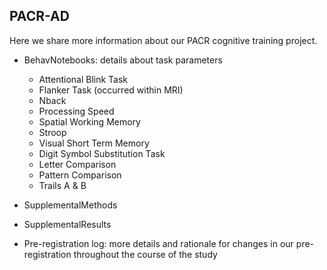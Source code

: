 ## PACR-AD
Here we share more information about our PACR cognitive training project. 

- BehavNotebooks: details about task parameters
  - Attentional Blink Task
  - Flanker Task (occurred within MRI)
  - Nback
  - Processing Speed
  - Spatial Working Memory
  - Stroop
  - Visual Short Term Memory
  - Digit Symbol Substitution Task
  - Letter Comparison
  - Pattern Comparison
  - Trails A & B

- SupplementalMethods

- SupplementalResults

- Pre-registration log: more details and rationale for changes in our pre-registration throughout the course of the study
